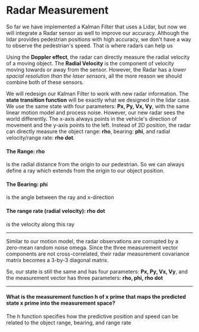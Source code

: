 # Radar Measurement

So far we have implemented a Kalman Filter that uses a Lidar, but now we will integrate a Radar sensor as well to improve our accuracy. Although the lidar provides pedestrian positions with high accuracy, we don't have a way to observe the pedestrian's speed. That is where radars can help us

Using the **Doppler effect**, the radar can directly measure the radial velocity of a moving object. The **Radial Velocity** is the component of velocity moving towards or away from the sensor. However, the Radar has a *lower spacial resolution than the laser sensors*, all the more reason we should combine both of these sensors.

We will redesign our Kalman Filter to work with new radar information. The **state transition function** will be exactly what we designed in the lidar case. We use the same state with four parameters: **Px, Py, Vx, Vy**, with the same linear motion model and process noise. However, our new radar sees the world differently. The x-axis always points in the vehicle's direction of movement and the y-axis points to the left. Instead of 2D position, the radar can directly measure the object range: **rho**, bearing:  **phi**, and radial velocity/range rate: **rho dot**. 

#### The Range: rho

is the radial distance from the origin to our pedestrian. So we can always define a ray which extends from the origin to our object position.

#### The Bearing: phi

is the angle between the ray and x-direction

#### The range rate (radial velocity): rho dot

is the velocity along this ray

***

Similar to our motion model, the radar observations are corrupted by a zero-mean random noise omega. Since the three measurement vector components are not cross-correlated, their radar measurement covariance matrix becomes a 3-by-3 diagonal matrix.

So, our state is still the same and has four parameters: **Px, Py, Vx, Vy**, and the measurement vector has three parameters: **rho, phi, rho dot**

***

#### What is the measurement function h of x prime that maps the predicted state x prime into the measurement space?

The h function specifies how the predictive position and speed can be related to the object range, bearing, and range rate
